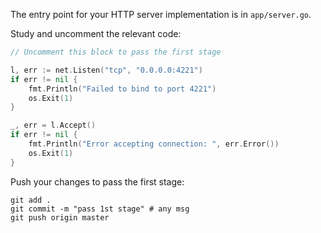 The entry point for your HTTP server implementation is in `app/server.go`.

Study and uncomment the relevant code: 

```go
// Uncomment this block to pass the first stage

l, err := net.Listen("tcp", "0.0.0.0:4221")
if err != nil {
	fmt.Println("Failed to bind to port 4221")
	os.Exit(1)
}

_, err = l.Accept()
if err != nil {
	fmt.Println("Error accepting connection: ", err.Error())
	os.Exit(1)
}
```

Push your changes to pass the first stage:

```
git add .
git commit -m "pass 1st stage" # any msg
git push origin master
```
